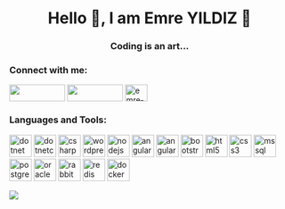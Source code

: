 <h1 align="center" dir="auto">Hello 👋, I am Emre YILDIZ 💫</h1>
<h3 align="center" dir="auto">Coding is an art...</h3>

<h3 align="left" dir="auto">Connect with me:</h3>
<p align="left" dir="auto">
<a href="mailto:e.yildiz162@gmail.com" rel="nofollow"><img align="center" src="https://img.shields.io/badge/Gmail-D14836?style=for-the-badge&logo=gmail&logoColor=white" height="30" width="100" style="max-width: 100%;"></a>
<a href="https://wa.me/4917632444021" rel="nofollow"><img align="center" src="https://img.shields.io/badge/WhatsApp-25D366?style=for-the-badge&logo=whatsapp&logoColor=white" height="30" width="100" style="max-width: 100%;"></a>
<a href="https://linkedin.com/in/emre-yildiz-00091a141/" rel="nofollow"><img align="center" src="https://raw.githubusercontent.com/rahuldkjain/github-profile-readme-generator/master/src/images/icons/Social/linked-in-alt.svg" alt="emre-yildiz-00091a141/" height="30" width="40" style="max-width: 100%;"></a>
</p>

<h3 align="left" dir="auto">Languages and Tools:</h3>
<p align="left" dir="auto"> 
<a href="https://dotnet.microsoft.com/" rel="nofollow"> <img src="https://cdn.jsdelivr.net/gh/devicons/devicon@latest/icons/dot-net/dot-net-original-wordmark.svg" alt="dotnet" width="40" height="40" style="max-width: 100%;"></a> 
<a href="https://dotnet.microsoft.com/" rel="nofollow"> <img src="https://cdn.jsdelivr.net/gh/devicons/devicon@latest/icons/dotnetcore/dotnetcore-original.svg" alt="dotnetcore" width="40" height="40" style="max-width: 100%;"></a>
<a href="https://www.w3schools.com/cs/" rel="nofollow"> <img <img src="https://cdn.jsdelivr.net/gh/devicons/devicon@latest/icons/csharp/csharp-original.svg" alt="csharp" width="40" height="40" style="max-width: 100%;"></a>
<a href="https://wordpress.com/" rel="nofollow"> <img <img src="https://cdn.jsdelivr.net/gh/devicons/devicon@latest/icons/wordpress/wordpress-original.svg" alt="wordpress" width="40" height="40" style="max-width: 100%;"></a>
<a href="https://nodejs.org/en" rel="nofollow"> <img src="https://cdn.jsdelivr.net/gh/devicons/devicon@latest/devicon.min.css" alt="nodejs" width="40" height="40" style="max-width: 100%;"></a>
<a href="https://angular.io" rel="nofollow"> <img src="https://cdn.jsdelivr.net/gh/devicons/devicon@latest/icons/angular/angular-original.svg" alt="angular" width="40" height="40" style="max-width: 100%;"></a>
<a href="https://material.angular.io/" rel="nofollow"> <img src="https://cdn.jsdelivr.net/gh/devicons/devicon@latest/icons/angularmaterial/angularmaterial-original.svg" alt="angularmaterial" width="40" height="40" style="max-width: 100%;"></a>
<a href="https://getbootstrap.com" rel="nofollow"> <img src="https://cdn.jsdelivr.net/gh/devicons/devicon@latest/icons/bootstrap/bootstrap-original-wordmark.svg" alt="bootstrap" width="40" height="40" style="max-width: 100%;"></a> 
<a href="https://www.w3schools.com/html/default.asp" rel="nofollow"> <img src="https://cdn.jsdelivr.net/gh/devicons/devicon@latest/icons/html5/html5-original-wordmark.svg" alt="html5" width="40" height="40" style="max-width: 100%;"></a>
<a href="https://www.w3schools.com/css/default.asp" rel="nofollow"> <img src="https://cdn.jsdelivr.net/gh/devicons/devicon@latest/icons/css3/css3-original-wordmark.svg" alt="css3" width="40" height="40" style="max-width: 100%;"></a>
<a href="https://www.microsoft.com/en-us/sql-server" rel="nofollow"> <img src="https://cdn.jsdelivr.net/gh/devicons/devicon@latest/icons/microsoftsqlserver/microsoftsqlserver-original-wordmark.svg" alt="mssql" width="40" height="40" style="max-width: 100%;"></a>
<a href="https://www.postgresql.org" rel="nofollow"> <img src="https://cdn.jsdelivr.net/gh/devicons/devicon@latest/icons/postgresql/postgresql-original-wordmark.svg" alt="postgresql" width="40" height="40" style="max-width: 100%;"></a>
<a href="https://www.oracle.com/" rel="nofollow"> <img src="https://cdn.jsdelivr.net/gh/devicons/devicon@latest/icons/oracle/oracle-original.svg" alt="oracle" width="40" height="40" style="max-width: 100%;"></a>
<a href="https://www.rabbitmq.com/" rel="nofollow"> <img src="https://cdn.jsdelivr.net/gh/devicons/devicon@latest/icons/rabbitmq/rabbitmq-original.svg" alt="rabbitmq" width="40" height="40" style="max-width: 100%;"></a>
<a href="https://redis.io" rel="nofollow"> <img src="https://cdn.jsdelivr.net/gh/devicons/devicon@latest/icons/redis/redis-original-wordmark.svg" alt="redis" width="40" height="40" style="max-width: 100%;"></a>
<a href="https://www.docker.com/" rel="nofollow"> <img src="https://cdn.jsdelivr.net/gh/devicons/devicon@latest/icons/docker/docker-original-wordmark.svg" alt="docker" width="40" height="40" style="max-width: 100%;"></a>
</p>

<img align="left" src="https://github-readme-stats.vercel.app/api/top-langs/?username=ankars36&layout=compact"/>




